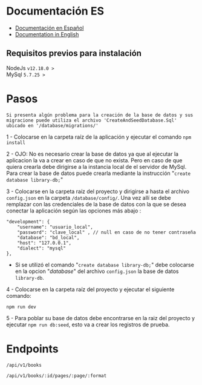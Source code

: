 # Documentación ES

- [Documentación en Español](README_DOCUMENTATION_ES.MD)
- [Documentation in English](README_DOCUMENTATION_EN.MD)

## Requisitos previos para instalación

NodeJs `v12.18.0 >`  
MySql `5.7.25 >`

# Pasos

```
Si presenta algún problema para la creación de la base de datos y sus migracione puede utiliza el archivo 'CreateAndSeedDatabase.Sql'
ubicado en '/database/migrations/'
```

1 - Colocarse en la carpeta raíz de la aplicación y ejecutar el comando `npm install`

2 - OJO: No es necesario crear la base de datos ya que al ejecutar la aplicacion la va a crear en caso de que no exista. Pero en caso de que quiera crearla debe dirigirse a la instancia local de el servidor de MySql. Para crear la base de datos puede crearla mediante la instrucción "`create database library-db;`"

3 - Colocarse en la carpeta raíz del proyecto y dirigirse a hasta el archivo `config.json` en la carpeta `/database/config/`. Una vez allí se debe remplazar con las credenciales de la base de datos con la que se desea conectar la aplicación según las opciones más abajo :

```
"development": {
    "username": "usuario_local",
    "password": "clave_local" , // null en caso de no tener contraseña
    "database": "bd_local",
    "host": "127.0.0.1",
    "dialect": "mysql"
},
```
* Si se utilizó el comando "`create database library-db;`" debe colocarse en la opcion "_database_" del archivo `config.json` la base de datos `library-db`.

4 - Colocarse en la carpeta raíz del proyecto y ejecutar el siguiente comando:
```
npm run dev
```

5 - Para poblar su base de datos debe encontrarse en la raiz del proyecto y ejecutar ```npm run db:seed```, esto va a crear los registros de prueba.

# Endpoints

```
/api/v1/books

/api/v1/books/:id/pages/:page/:format
```